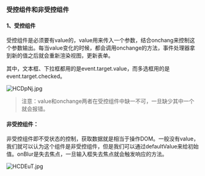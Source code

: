 ### 受控组件和非受控组件

#### 1、受控组件

受控组件是必须要有value的，value用来传入一个参数，结合onchang来控制这个参数输出。每当value变化的时候，都会调用onchange的方法，事件处理器拿到新的值之后就会重新渲染视图，更新表单。

其中，文本框、下拉框都用的是event.target.value，而多选框用的是event.target.checked。


![HCDpNj.jpg](https://s4.ax1x.com/2022/01/30/HCDpNj.jpg)

> 注意：value和onchange两者在受控组件中缺一不可，一旦缺少其中一个就会报错。

#### 非受控组件：

非受控组件即不受状态的控制，获取数据就是相当于操作DOM。一般没有value，我们就可以认为这个组件是非受控组件，但是我们可以通过defaultValue来给初始值。onBlur是失去焦点，一旦输入框失去焦点就会触发响应的方法。

![HCDEuT.jpg](https://s4.ax1x.com/2022/01/30/HCDEuT.jpg)